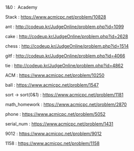 1&0 :  Academy 

Stack : https://www.acmicpc.net/problem/10828

ant	:	http://codeup.kr/JudgeOnline/problem.php?id=1099

cake	: 	http://codeup.kr/JudgeOnline/problem.php?id=2628

chess	:	http://codeup.kr/JudgeOnline/problem.php?id=1514 

gitf	:	http://codeup.kr/JudgeOnline/problem.php?id=4066

tie	:	http://codeup.kr/JudgeOnline/problem.php?id=4862

ACM : https://www.acmicpc.net/problem/10250

ball : https://www.acmicpc.net/problem/1547

sort -> sort(0&1) : https://www.acmicpc.net/problem/1181

math_homework : https://www.acmicpc.net/problem/2870

phone : https://www.acmicpc.net/problem/5052



serial_num : https://www.acmicpc.net/problem/1431

9012       : https://www.acmicpc.net/problem/9012

1158  : https://www.acmicpc.net/problem/1158
